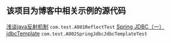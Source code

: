 ## 该项目为博客中相关示例的源代码

[浅谈java反射机制](http://www.cnblogs.com/zhaoguhong/p/6937364.html)      `com.test.A001ReflectTest`
[Spring JDBC（一）jdbcTemplate](http://www.cnblogs.com/zhaoguhong/p/7997873.html)      `com.test.A002SpringJdbcJdbcTemplateTest`



